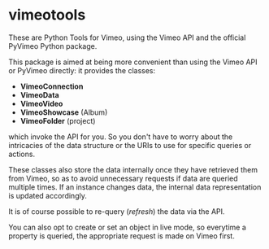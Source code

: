 # vimeotools
These are Python Tools for Vimeo, using the Vimeo API and the official PyVimeo Python package.

This package is aimed at being more convenient than using the Vimeo API or PyVimeo directly:
it provides the classes:

- **VimeoConnection**
- **VimeoData**
- **VimeoVideo**
- **VimeoShowcase** (Album)
- **VimeoFolder** (project) 

which invoke the API for you. So you don't have to worry about the intricacies of the data structure or the URIs to use for specific queries or actions.

These classes also store the data internally once they have retrieved them from Vimeo, so as to avoid unnecessary requests if data are queried multiple times. If an instance changes data, the internal data representation is updated accordingly. 

It is of course possible to re-query (*refresh*) the data via the API.

You can also opt to create or set an object in live mode, so everytime a property is queried, the appropriate request is made on Vimeo first.
